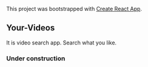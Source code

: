 This project was bootstrapped with [Create React App](https://github.com/facebook/create-react-app).

## Your-Videos

It is video search app. Search what you like.

### Under construction

